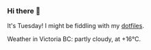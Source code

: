 ### Hi there :wave:

It's Tuesday! I might be fiddling with my [dotfiles](https://github.com/bewuethr/dotfiles).

Weather in Victoria BC: partly cloudy, at +16°C.
